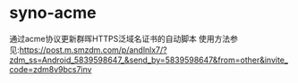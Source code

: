 # syno-acme
通过acme协议更新群晖HTTPS泛域名证书的自动脚本
使用方法参见:https://post.m.smzdm.com/p/andlnlx7/?zdm_ss=Android_5839598647_&send_by=5839598647&from=other&invite_code=zdm8v9bcs7inv

